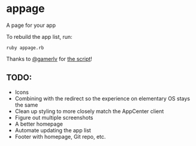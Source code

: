 # appage
A page for your app

To rebuild the app list, run:

```shell
ruby appage.rb
```

Thanks to [@gamerlv](https://github.com/gamerlv) for [the script](https://gist.github.com/gamerlv/4bb5e59415f239e8c79ff1d473e54520)!

## TODO:

- Icons
- Combining with the redirect so the experience on elementary OS stays the same
- Clean up styling to more closely match the AppCenter client
- Figure out multiple screenshots
- A better homepage
- Automate updating the app list
- Footer with homepage, Git repo, etc.
